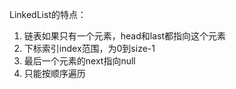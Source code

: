 LinkedList的特点：
1. 链表如果只有一个元素，head和last都指向这个元素
2. 下标索引index范围，为0到size-1
3. 最后一个元素的next指向null
4. 只能按顺序遍历

